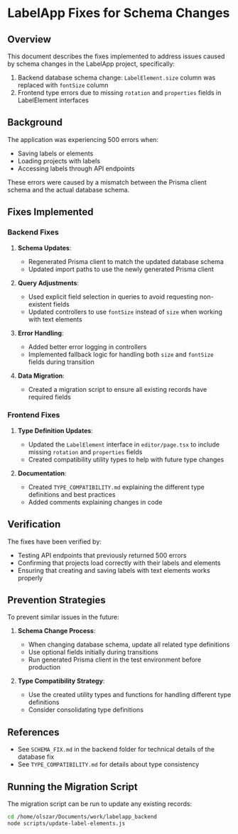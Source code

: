 # LabelApp Fixes for Schema Changes

## Overview

This document describes the fixes implemented to address issues caused by schema changes in the LabelApp project, specifically:

1. Backend database schema change: `LabelElement.size` column was replaced with `fontSize` column
2. Frontend type errors due to missing `rotation` and `properties` fields in LabelElement interfaces

## Background

The application was experiencing 500 errors when:
- Saving labels or elements
- Loading projects with labels
- Accessing labels through API endpoints

These errors were caused by a mismatch between the Prisma client schema and the actual database schema.

## Fixes Implemented

### Backend Fixes

1. **Schema Updates**:
   - Regenerated Prisma client to match the updated database schema
   - Updated import paths to use the newly generated Prisma client

2. **Query Adjustments**:
   - Used explicit field selection in queries to avoid requesting non-existent fields
   - Updated controllers to use `fontSize` instead of `size` when working with text elements

3. **Error Handling**:
   - Added better error logging in controllers
   - Implemented fallback logic for handling both `size` and `fontSize` fields during transition

4. **Data Migration**:
   - Created a migration script to ensure all existing records have required fields

### Frontend Fixes

1. **Type Definition Updates**:
   - Updated the `LabelElement` interface in `editor/page.tsx` to include missing `rotation` and `properties` fields
   - Created compatibility utility types to help with future type changes

2. **Documentation**:
   - Created `TYPE_COMPATIBILITY.md` explaining the different type definitions and best practices
   - Added comments explaining changes in code

## Verification

The fixes have been verified by:
- Testing API endpoints that previously returned 500 errors
- Confirming that projects load correctly with their labels and elements
- Ensuring that creating and saving labels with text elements works properly

## Prevention Strategies

To prevent similar issues in the future:

1. **Schema Change Process**:
   - When changing database schema, update all related type definitions
   - Use optional fields initially during transitions
   - Run generated Prisma client in the test environment before production

2. **Type Compatibility Strategy**:
   - Use the created utility types and functions for handling different type definitions
   - Consider consolidating type definitions

## References

- See `SCHEMA_FIX.md` in the backend folder for technical details of the database fix
- See `TYPE_COMPATIBILITY.md` for details about type consistency

## Running the Migration Script

The migration script can be run to update any existing records:

```bash
cd /home/olszar/Documents/work/labelapp_backend
node scripts/update-label-elements.js
```
